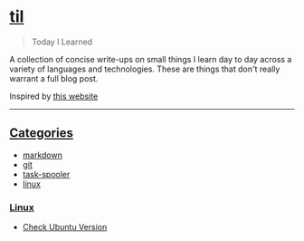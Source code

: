 # [til](https://github.com/cosplayeer/til/tree/main#til)
> Today I Learned

A collection of concise write-ups on small things I learn day to day across a variety of languages and technologies. These are things that don't really warrant a full blog post.  

Inspired by <u>[this website](https://github.com/jbranchaud/til)</u>


----
## [Categories](https://github.com/cosplayeer/til/tree/main#categories)

- <u>[markdown](https://github.com/cosplayeer/til#markdown)</u>
- <u>[git]()</u>
- <u>[task-spooler]()</u>
- <u>[linux](https://github.com/cosplayeer/til#markdown)</u>

### [Linux](https://github.com/cosplayeer/til/tree/main#linux)
- <u>[Check Ubuntu Version](https://github.com/cosplayeer/til/blob/main/linux/check-ubuntu-version.md)